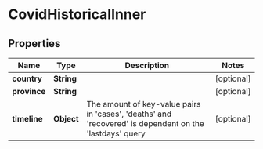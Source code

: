 # CovidHistoricalInner

## Properties
Name | Type | Description | Notes
------------ | ------------- | ------------- | -------------
**country** | **String** |  |  [optional]
**province** | **String** |  |  [optional]
**timeline** | **Object** | The amount of key-value pairs in &#x27;cases&#x27;, &#x27;deaths&#x27; and &#x27;recovered&#x27; is dependent on the &#x27;lastdays&#x27; query |  [optional]
